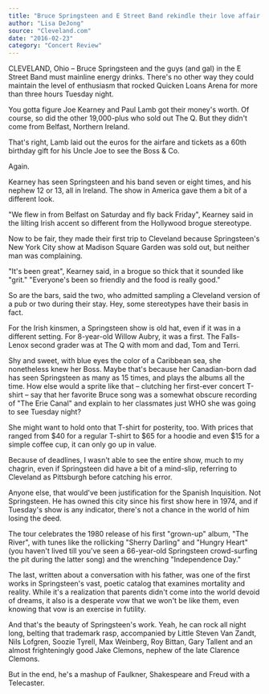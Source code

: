 ```yaml
---
title: "Bruce Springsteen and E Street Band rekindle their love affair with Cleveland"
author: "Lisa DeJong"
source: "Cleveland.com"
date: "2016-02-23"
category: "Concert Review"
---
```


CLEVELAND, Ohio – Bruce Springsteen and the guys (and gal) in the E Street Band must mainline energy drinks. There's no other way they could maintain the level of enthusiasm that rocked Quicken Loans Arena for more than three hours Tuesday night.

You gotta figure Joe Kearney and Paul Lamb got their money's worth. Of course, so did the other 19,000-plus who sold out The Q. But they didn't come from Belfast, Northern Ireland.

That's right, Lamb laid out the euros for the airfare and tickets as a 60th birthday gift for his Uncle Joe to see the Boss & Co.

Again.

Kearney has seen Springsteen and his band seven or eight times, and his nephew 12 or 13, all in Ireland. The show in America gave them a bit of a different look.

"We flew in from Belfast on Saturday and fly back Friday", Kearney said in the lilting Irish accent so different from the Hollywood brogue stereotype.

Now to be fair, they made their first trip to Cleveland because Springsteen's New York City show at Madison Square Garden was sold out, but neither man was complaining.

"It's been great", Kearney said, in a brogue so thick that it sounded like "grit." "Everyone's been so friendly and the food is really good."

So are the bars, said the two, who admitted sampling a Cleveland version of a pub or two during their stay. Hey, some stereotypes have their basis in fact.

For the Irish kinsmen, a Springsteen show is old hat, even if it was in a different setting. For 8-year-old Willow Aubry, it was a first. The Falls- Lenox second grader was at The Q with mom and dad, Tom and Terri.

Shy and sweet, with blue eyes the color of a Caribbean sea, she nonetheless knew her Boss. Maybe that's because her Canadian-born dad has seen Springsteen as many as 15 times, and plays the albums all the time. How else would a sprite like that – clutching her first-ever concert T-shirt – say that her favorite Bruce song was a somewhat obscure recording of "The Erie Canal" and explain to her classmates just WHO she was going to see Tuesday night?

She might want to hold onto that T-shirt for posterity, too. With prices that ranged from $40 for a regular T-shirt to $65 for a hoodie and even $15 for a simple coffee cup, it can only go up in value.

Because of deadlines, I wasn't able to see the entire show, much to my chagrin, even if Springsteen did have a bit of a mind-slip, referring to Cleveland as Pittsburgh before catching his error.

Anyone else, that would've been justification for the Spanish Inquisition. Not Springsteen. He has owned this city since his first show here in 1974, and if Tuesday's show is any indicator, there's not a chance in the world of him losing the deed.

The tour celebrates the 1980 release of his first "grown-up" album, "The River", with tunes like the rollicking "Sherry Darling" and "Hungry Heart" (you haven't lived till you've seen a 66-year-old Springsteen crowd-surfing the pit during the latter song) and the wrenching "Independence Day."

The last, written about a conversation with his father, was one of the first works in Springsteen's vast, poetic catalog that examines mortality and reality. While it's a realization that parents didn't come into the world devoid of dreams, it also is a desperate vow that we won't be like them, even knowing that vow is an exercise in futility.

And that's the beauty of Springsteen's work. Yeah, he can rock all night long, belting that trademark rasp, accompanied by Little Steven Van Zandt, Nils Lofgren, Soozie Tyrell, Max Weinberg, Roy Bittan, Gary Tallent and an almost frighteningly good Jake Clemons, nephew of the late Clarence Clemons.

But in the end, he's a mashup of Faulkner, Shakespeare and Freud with a Telecaster.
